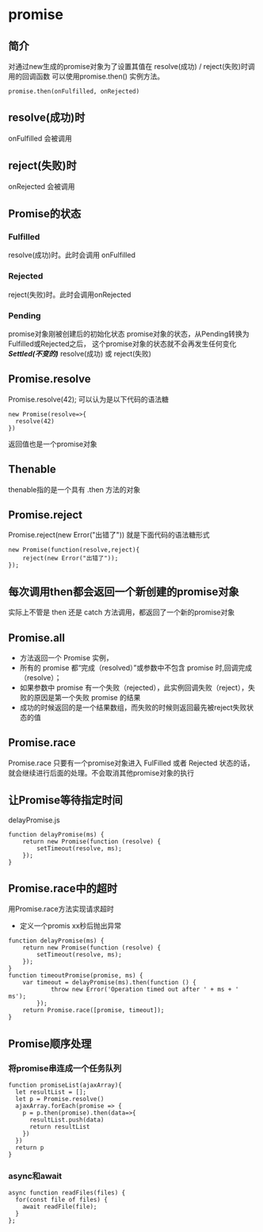 # promise
## 简介
对通过new生成的promise对象为了设置其值在 resolve(成功) / reject(失败)时调用的回调函数 可以使用promise.then() 实例方法。
```
promise.then(onFulfilled, onRejected)
```
## resolve(成功)时
onFulfilled 会被调用
## reject(失败)时
onRejected 会被调用

## Promise的状态
### Fulfilled
resolve(成功)时。此时会调用 onFulfilled
### Rejected
reject(失败)时。此时会调用onRejected
### Pending
promise对象刚被创建后的初始化状态
promise对象的状态，从Pending转换为Fulfilled或Rejected之后， 这个promise对象的状态就不会再发生任何变化
***Settled(不变的)***
resolve(成功) 或 reject(失败)

## Promise.resolve
Promise.resolve(42); 可以认为是以下代码的语法糖
```
new Promise(resolve=>{
  resolve(42)
})
```
返回值也是一个promise对象

## Thenable
thenable指的是一个具有 .then 方法的对象

## Promise.reject
Promise.reject(new Error("出错了")) 就是下面代码的语法糖形式
```
new Promise(function(resolve,reject){
    reject(new Error("出错了"));
});
```

## 每次调用then都会返回一个新创建的promise对象
实际上不管是 then 还是 catch 方法调用，都返回了一个新的promise对象

## Promise.all
- 方法返回一个 Promise 实例，
- 所有的 promise 都“完成（resolved）”或参数中不包含 promise 时,回调完成（resolve）；
- 如果参数中  promise 有一个失败（rejected），此实例回调失败（reject），失败的原因是第一个失败 promise 的结果
- 成功的时候返回的是一个结果数组，而失败的时候则返回最先被reject失败状态的值

## Promise.race
Promise.race 只要有一个promise对象进入 FulFilled 或者 Rejected 状态的话，就会继续进行后面的处理。不会取消其他promise对象的执行

## 让Promise等待指定时间
delayPromise.js
```
function delayPromise(ms) {
    return new Promise(function (resolve) {
        setTimeout(resolve, ms);
    });
}
```

##  Promise.race中的超时
用Promise.race方法实现请求超时
- 定义一个promis xx秒后抛出异常
```
function delayPromise(ms) {
    return new Promise(function (resolve) {
        setTimeout(resolve, ms);
    });
}
function timeoutPromise(promise, ms) {
    var timeout = delayPromise(ms).then(function () {
            throw new Error('Operation timed out after ' + ms + ' ms');
        });
    return Promise.race([promise, timeout]);
}
```

## Promise顺序处理
### 将promise串连成一个任务队列
```
function promiseList(ajaxArray){
  let resultList = [];
  let p = Promise.resolve()
  ajaxArray.forEach(promise => {
    p = p.then(promise).then(data=>{
      resultList.push(data)
      return resultList
    })
  })
  return p
}
```
### async和await
```
async function readFiles(files) {
  for(const file of files) {
    await readFile(file);
  }
};
```

